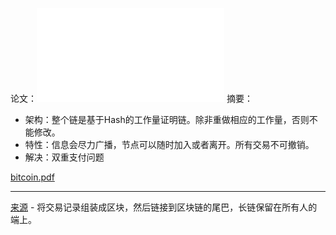 论文：![bitcoin_zh_cn.pdf](files/bitcoin_zh_cn.pdf)
摘要：
* 架构：整个链是基于Hash的工作量证明链。除非重做相应的工作量，否则不能修改。
* 特性：信息会尽力广播，节点可以随时加入或者离开。所有交易不可撤销。
* 解决：双重支付问题

[bitcoin.pdf](https://bitcoin.org/bitcoin.pdf)




---
[来源](https://www.woshipm.com/it/5442018.html) - 将交易记录组装成区块，然后链接到区块链的尾巴，长链保留在所有人的端上。
